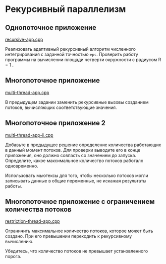 # Рекурсивный параллелизм

## Однопоточное приложение

[recursive-app.cpp](recursive-app.cpp)

Реализовать адаптивный рекурсивный алгоритм численного интегрирования с заданной точностью `eps`. Проверить работу
программы на вычислении площади четверти окружности с радиусом R = 1 .

## Многопоточное приложение

[multi-thread-app.cpp](multi-thread-app.cpp)

В предыдущем задании заменить рекурсивные вызовы созданием потоков, вычисляющих соответствующие значения.

## Многопоточное приложение 2

[multi-thread-app-ii.cpp](multi-thread-app-ii.cpp)

Добавьте в предыдущее решение определение количества работающих в данный момент потоков. Для проверки выводите его в
конце приложения, оно должно совпасть со значением до запуска. Определите, какое максимальное количество потоков
работало одновременно.

Использовать мьютексы для того, чтобы несколько потоков могли записывать данные в общие переменные, не искажая
результаты работы.

## Многопоточное приложение с ограничением количества потоков

[restriction-thread-app.cpp](restriction-thread-app.cpp)

Ограничить максимальное количество потоков, которое может быть создано. При его превышении переходить к рекурсивному
вычислению.

Убедитесь, что количество потоков не превышает установленного порога.
